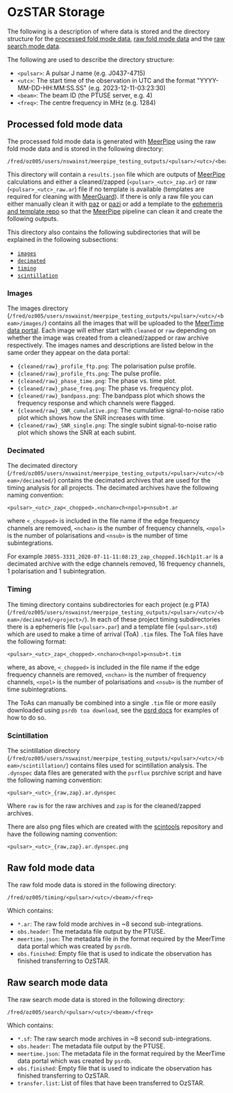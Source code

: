 # OzSTAR Storage

The following is a description of where data is stored and the directory structure for the [processed fold mode data](/meerkat_pulsar_docs/ozstar_storage/#processed-fold-mode-data), [raw fold mode data](/meerkat_pulsar_docs/ozstar_storage/#raw-fold-mode-data) and the [raw search mode data](/meerkat_pulsar_docs/ozstar_storage/#raw-search-mode-data).

The following are used to describe the directory structure:

 - `<pulsar>`: A pulsar J name (e.g. J0437-4715)
 - `<utc>`: The start time of the observation in UTC and the format "YYYY-MM-DD-HH:MM:SS.SS" (e.g. 2023-12-11-03:23:30)
 - `<beam>`: The beam ID (the PTUSE server, e.g. 4)
 - `<freq>`: The centre frequency in MHz (e.g. 1284)


## Processed fold mode data

The processed fold mode data is generated with [MeerPipe](/meerkat_pulsar_docs/meerpipe/) using the raw fold mode data and is stored in the following directory:

```
/fred/oz005/users/nswainst/meerpipe_testing_outputs/<pulsar>/<utc>/<beam>
```

This directory will contain a `results.json` file which are outputs of [MeerPipe](/meerkat_pulsar_docs/meerpipe/) calculations
and either a cleaned/zapped (`<pulsar>_<utc>_zap.ar`) or raw (`<pulsar>_<utc>_raw.ar`) file if no template is available (templates are required for cleaning with [MeerGuard](https://github.com/danielreardon/MeerGuard)).
If there is only a raw file you can either manually clean it with
[paz](https://ozgrav.github.io/2023-09-25_NWU_Pulsar_Timing_Workshop/PulsarData/index.html#pazi)
or [pazi](https://ozgrav.github.io/2023-09-25_NWU_Pulsar_Timing_Workshop/PulsarData/index.html#paz)
or add a template to the [ephemeris and template repo](/meerkat_pulsar_docs/ephem_template/#development-add-or-update-ephemerides-and-templates) so that the [MeerPipe](/meerkat_pulsar_docs/meerpipe/) pipeline can clean it and create the following outputs.

This directory also contains the following subdirectories that will be explained in the following subsections:

 - [`images`](/meerkat_pulsar_docs/ozstar_storage/#images)
 - [`decimated`](/meerkat_pulsar_docs/ozstar_storage/#decimated)
 - [`timing`](/meerkat_pulsar_docs/ozstar_storage/#timing)
 - [`scintillation`](/meerkat_pulsar_docs/ozstar_storage/#scintillation)


### Images

The images directory (`/fred/oz005/users/nswainst/meerpipe_testing_outputs/<pulsar>/<utc>/<beam>/images/`) contains all the images that will be uploaded to the [MeerTime data portal](https://pulsars.org.au/).
Each image will either start with `cleaned` or `raw` depending on whether the image was created from a cleaned/zapped or raw archive respectively.
The images names and descriptions are listed below in the same order they appear on the data portal:

 - `{cleaned/raw}_profile_ftp.png`: The polarisation pulse profile.
 - `{cleaned/raw}_profile_fts.png`: The pulse profile.
 - `{cleaned/raw}_phase_time.png`: The phase vs. time plot.
 - `{cleaned/raw}_phase_freq.png`: The phase vs. frequency plot.
 - `{cleaned/raw}_bandpass.png`: The bandpass plot which shows the frequency response and which channels were flagged.
 - `{cleaned/raw}_SNR_cumulative.png`: The cumulative signal-to-noise ratio plot which shows how the SNR increases with time.
 - `{cleaned/raw}_SNR_single.png`: The single subint signal-to-noise ratio plot which shows the SNR at each subint.


### Decimated

The decimated directory (`/fred/oz005/users/nswainst/meerpipe_testing_outputs/<pulsar>/<utc>/<beam>/decimated/`) contains the decimated archives that are used for the timing analysis for all projects.
The decimated archives have the following naming convention:

```
<pulsar>_<utc>_zap<_chopped>.<nchan>ch<npol>p<nsub>t.ar
```

where `<_chopped>` is included in the file name if the edge frequency channels are removed,
`<nchan>` is the number of frequency channels,
`<npol>` is the number of polarisations and
`<nsub>` is the number of time subintegrations.

For example `J0855-3331_2020-07-11-11:08:23_zap_chopped.16ch1p1t.ar` is a decimated archive with the edge channels removed, 16 frequency channels, 1 polarisation and 1 subintegration.


### Timing

The timing directory contains subdirectories for each project (e.g PTA) (`/fred/oz005/users/nswainst/meerpipe_testing_outputs/<pulsar>/<utc>/<beam>/decimated/<project>/`).
In each of these project timing subdirectories there is a ephemeris file (`<pulsar>.par`) and a template file (`<pulsar>.std`) which are used to make a time of arrival (ToA) `.tim` files.
The ToA files have the following format:

```
<pulsar>_<utc>_zap<_chopped>.<nchan>ch<npol>p<nsub>t.tim
```

where, as above, `<_chopped>` is included in the file name if the edge frequency channels are removed,
`<nchan>` is the number of frequency channels,
`<npol>` is the number of polarisations and
`<nsub>` is the number of time subintegrations.

The ToAs can manually be combined into a single `.tim` file or more easily downloaded using `psrdb toa download`, see the [psrd docs](https://psrdb.readthedocs.io/en/latest/how_to_use.html#toa-download-example) for examples of how to do so.


### Scintillation

The scintillation directory (`/fred/oz005/users/nswainst/meerpipe_testing_outputs/<pulsar>/<utc>/<beam>/scintillation/`) contains files used for scintillation analysis.
The `.dynspec` data files are generated with the `psrflux` psrchive script and have the following naming convention:

```
<pulsar>_<utc>_{raw,zap}.ar.dynspec
```

Where `raw` is for the raw archives and `zap` is for the cleaned/zapped archives.

There are also png files which are created with the [scintools](https://github.com/danielreardon/scintools) repository and have the following naming convention:

```
<pulsar>_<utc>_{raw,zap}.ar.dynspec.png
```


## Raw fold mode data

The raw fold mode data is stored in the following directory:

```
/fred/oz005/timing/<pulsar>/<utc>/<beam>/<freq>
```

Which contains:

 - `*.ar`: The raw fold mode archives in ~8 second sub-integrations.
 - `obs.header`: The metadata file output by the PTUSE.
 - `meertime.json`: The metadata file in the format required by the MeerTime data portal which was created by `psrdb`.
 - `obs.finished`: Empty file that is used to indicate the observation has finished transferring to OzSTAR.

## Raw search mode data

The raw search mode data is stored in the following directory:

```
/fred/oz005/search/<pulsar>/<utc>/<beam>/<freq>
```

Which contains:

 - `*.sf`: The raw search mode archives in ~8 second sub-integrations.
 - `obs.header`: The metadata file output by the PTUSE.
 - `meertime.json`: The metadata file in the format required by the MeerTime data portal which was created by `psrdb`.
 - `obs.finished`: Empty file that is used to indicate the observation has finished transferring to OzSTAR.
 - `transfer.list`: List of files that have been transferred to OzSTAR.

